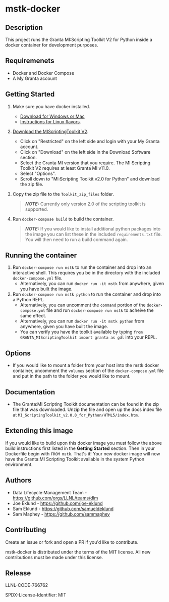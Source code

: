 # mstk-docker

## Description
This project runs the Granta MI:Scripting Toolkit V2 for Python inside a docker container for development purposes.


## Requiremenets
- Docker and Docker Compose
- A My Granta account

## Getting Started

1. Make sure you have docker installed.
    - [Download for Windows or Mac](https://www.docker.com/products/docker-desktop)
    - [Instructions for Linux flavors](https://docs.docker.com/install/).
1. [Download the MIScriptingToolkit V2](https://grantadesign.com/industry/support/).
    - Click on "Restricted" on the left side and login with your My Granta account.
    - Click on "Download" on the left side in the Download Software section.
    - Select the Granta MI version that you require. The MI:Scripting Toolkit V2 requires  at least Granta MI v11.0.
    - Select "Options".
    - Scroll down to "MI:Scripting Toolkit v2.0 for Python" and download the zip file.
1. Copy the zip file to the `Toolkit_zip_files` folder. 
    > **_NOTE:_** Currently only version 2.0 of the scripting toolkit is supported.

1. Run `docker-compose build` to build the container.
    > **_NOTE:_** If you would like to install additional python packages into the image you can list these in the included `requirements.txt` file. You will then need to run a build command again.

## Running the container

1. Run `docker-compose run mstk` to run the container and drop into an interactive shell. This requires you be in the directory with the included `docker-compose.yml` file. 
    - Alternatively, you can run `docker run -it mstk` from anywhere, given you have built the image.
1. Run `docker-compose run mstk python` to run the container and drop into a Python REPL. 
    - Alternatively, you can uncomment the `command` portion of the `docker-compose.yml` file and run `docker-compose run mstk` to acheive the same effect.
    - Alternatively, you can run `docker run -it mstk python` from anywhere, given you have built the image.
    - You can verify you have the toolkit available by typing `from GRANTA_MIScriptingToolkit import granta as gdl` into your REPL.

## Options

- If you would like to mount a folder from your host into the mstk docker container, uncomment the `volumes` section of the `docker-compose.yml` file and put in the path to the folder you would like to mount.

## Documentation

- The Granta:MI Scripting Toolkit documentation can be found in the zip file that was downloaded. Unzip the file and open up the docs index file at `MI_ScriptingToolkit_v2.0.0_for_Python/HTML5/index.htm`.

## Extending this image

If you would like to build upon this docker image you must follow the above build instructions first listed in the **Getting Started** section. Then in your Dockerfile begin with `FROM mstk`. That's it! Your new docker image will now have the Granta:MI Scripting Toolkit available in the system Python environment.

## Authors
- Data Lifecycle Management Team - https://github.com/orgs/LLNL/teams/dlm
- Joe Eklund - https://github.com/joe-eklund
- Sam Eklund - https://github.com/samueldeklund
- Sam Maphey - https://github.com/sammaphey 

## Contributing

Create an issue or fork and open a PR if you'd like to contribute.

mstk-docker is distributed under the terms of the MIT license. All new
contributions must be made under this license.

## Release

LLNL-CODE-766762

SPDX-License-Identifier: MIT
